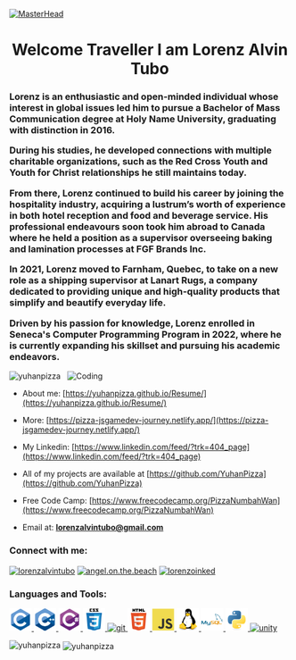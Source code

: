 [![MasterHead](https://64.media.tumblr.com/c5543874b9cbe98da1d20945a45e989b/tumblr_o5a5r9Z9O71tvppquo1_r1_1280.gifv)](https://lorenzalvintubo-resume.netlify.app)

<h1 align="center">Welcome Traveller I am Lorenz Alvin Tubo</h1>
<h3 align="left">Lorenz is an enthusiastic and open-minded individual whose interest in global issues led him to pursue a Bachelor of Mass Communication degree at Holy Name University, graduating with distinction in 2016.

During his studies, he developed connections with multiple charitable organizations, such as the Red Cross Youth and Youth for Christ relationships he still maintains today.

From there, Lorenz continued to build his career by joining the hospitality industry, acquiring a lustrum’s worth of experience in both hotel reception and food and beverage service. His professional endeavours soon took him abroad to Canada where he held a position as a supervisor overseeing baking and lamination processes at FGF Brands Inc.

In 2021, Lorenz moved to Farnham, Quebec, to take on a new role as a shipping supervisor at Lanart Rugs, a company dedicated to providing unique and high-quality products that simplify and beautify everyday life.

Driven by his passion for knowledge, Lorenz enrolled in Seneca's Computer Programming Program in 2022, where he is currently expanding his skillset and pursuing his academic endeavors. 
</h3>
<img align="right" alt="Coding" width="400" src="https://i.pinimg.com/originals/e8/f4/53/e8f453469a3ec97ecd354df465d73913.gif">
<p align="left"> <img src="https://komarev.com/ghpvc/?username=yuhanpizza&label=Profile%20views&color=0e75b6&style=flat" alt="yuhanpizza" /> </p>

- About me: [https://yuhanpizza.github.io/Resume/](https://yuhanpizza.github.io/Resume/)

- More: [https://pizza-jsgamedev-journey.netlify.app/](https://pizza-jsgamedev-journey.netlify.app/)

- My Linkedin: [https://www.linkedin.com/feed/?trk=404_page](https://www.linkedin.com/feed/?trk=404_page)

- All of my projects are available at [https://github.com/YuhanPizza](https://github.com/YuhanPizza)

- Free Code Camp: [https://www.freecodecamp.org/PizzaNumbahWan](https://www.freecodecamp.org/PizzaNumbahWan)

- Email at: **lorenzalvintubo@gmail.com**

<h3 align="left">Connect with me:</h3>
<p align="left">
<a href="https://linkedin.com/in/lorenzalvintubo" target="blank"><img align="center" src="https://raw.githubusercontent.com/rahuldkjain/github-profile-readme-generator/master/src/images/icons/Social/linked-in-alt.svg" alt="lorenzalvintubo" height="30" width="40" /></a>
<a href="https://fb.com/angel.on.the.beach" target="blank"><img align="center" src="https://raw.githubusercontent.com/rahuldkjain/github-profile-readme-generator/master/src/images/icons/Social/facebook.svg" alt="angel.on.the.beach" height="30" width="40" /></a>
<a href="https://instagram.com/lorenzoinked" target="blank"><img align="center" src="https://raw.githubusercontent.com/rahuldkjain/github-profile-readme-generator/master/src/images/icons/Social/instagram.svg" alt="lorenzoinked" height="30" width="40" /></a>
</p>

<h3 align="left">Languages and Tools:</h3>
<p align="left"> <a href="https://www.cprogramming.com/" target="_blank" rel="noreferrer"> <img src="https://raw.githubusercontent.com/devicons/devicon/master/icons/c/c-original.svg" alt="c" width="40" height="40"/> </a> <a href="https://www.w3schools.com/cpp/" target="_blank" rel="noreferrer"> <img src="https://raw.githubusercontent.com/devicons/devicon/master/icons/cplusplus/cplusplus-original.svg" alt="cplusplus" width="40" height="40"/> </a> <a href="https://www.w3schools.com/cs/" target="_blank" rel="noreferrer"> <img src="https://raw.githubusercontent.com/devicons/devicon/master/icons/csharp/csharp-original.svg" alt="csharp" width="40" height="40"/> </a> <a href="https://www.w3schools.com/css/" target="_blank" rel="noreferrer"> <img src="https://raw.githubusercontent.com/devicons/devicon/master/icons/css3/css3-original-wordmark.svg" alt="css3" width="40" height="40"/> </a> <a href="https://git-scm.com/" target="_blank" rel="noreferrer"> <img src="https://www.vectorlogo.zone/logos/git-scm/git-scm-icon.svg" alt="git" width="40" height="40"/> </a> <a href="https://www.w3.org/html/" target="_blank" rel="noreferrer"> <img src="https://raw.githubusercontent.com/devicons/devicon/master/icons/html5/html5-original-wordmark.svg" alt="html5" width="40" height="40"/> </a> <a href="https://developer.mozilla.org/en-US/docs/Web/JavaScript" target="_blank" rel="noreferrer"> <img src="https://raw.githubusercontent.com/devicons/devicon/master/icons/javascript/javascript-original.svg" alt="javascript" width="40" height="40"/> </a> <a href="https://www.linux.org/" target="_blank" rel="noreferrer"> <img src="https://raw.githubusercontent.com/devicons/devicon/master/icons/linux/linux-original.svg" alt="linux" width="40" height="40"/> </a> <a href="https://www.mysql.com/" target="_blank" rel="noreferrer"> <img src="https://raw.githubusercontent.com/devicons/devicon/master/icons/mysql/mysql-original-wordmark.svg" alt="mysql" width="40" height="40"/> </a> <a href="https://www.python.org" target="_blank" rel="noreferrer"> <img src="https://raw.githubusercontent.com/devicons/devicon/master/icons/python/python-original.svg" alt="python" width="40" height="40"/> </a> <a href="https://unity.com/" target="_blank" rel="noreferrer"> <img src="https://www.vectorlogo.zone/logos/unity3d/unity3d-icon.svg" alt="unity" width="40" height="40"/> </a> </p>

<p><img align="left" src="https://github-readme-stats.vercel.app/api/top-langs?username=yuhanpizza&show_icons=true&locale=en&layout=compact" alt="yuhanpizza" /></p>

<p>&nbsp;<img align="center" src="https://github-readme-stats.vercel.app/api?username=yuhanpizza&show_icons=true&locale=en" alt="yuhanpizza" /></p>
